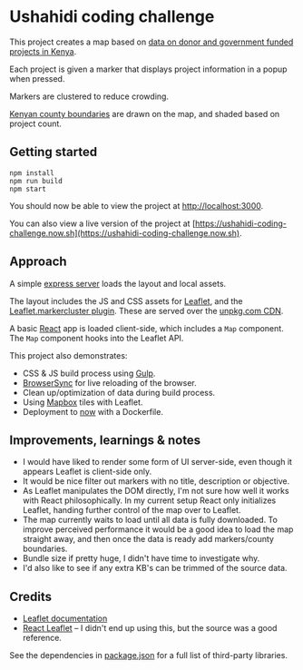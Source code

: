 # Ushahidi coding challenge

This project creates a map based on
[data on donor and government funded projects in Kenya](https://www.opendata.go.ke/-National-Accounts-And-Inflation/Donor-and-Government-funded-projects-map-2013-2015/5mtp-qs2h).

Each project is given a marker that displays project
information in a popup when pressed.

Markers are clustered to reduce crowding.

[Kenyan county boundaries](https://github.com/mikelmaron/kenya-election-data/blob/master/data/counties.geojson)
are drawn on the map, and shaded based on project count.

## Getting started

```
npm install
npm run build
npm start
```

You should now be able to view the project at
[http://localhost:3000](http://localhost:3000).

You can also view a live version of the project at
[https://ushahidi-coding-challenge.now.sh](https://ushahidi-coding-challenge.now.sh).

## Approach

A simple [express server](https://expressjs.com) loads the
layout and local assets.

The layout includes the JS and CSS assets for 
[Leaflet](https://github.com/Leaflet/Leaflet), and the
[Leaflet.markercluster plugin](https://github.com/Leaflet/Leaflet.markercluster).
These are served over the [unpkg.com CDN](http://unpkg.com).

A basic [React](https://facebook.github.io/react) app is
loaded client-side, which includes a `Map` component. The
`Map` component hooks into the Leaflet API.

This project also demonstrates:

- CSS & JS build process using [Gulp](http://gulpjs.com).
- [BrowserSync](https://www.browsersync.io/docs/gulp) for live
  reloading of the browser.
- Clean up/optimization of data during build process.
- Using [Mapbox](https://www.mapbox.com/api-documentation)
  tiles with Leaflet.
- Deployment to [now](https://zeit.co/now) with a Dockerfile.

## Improvements, learnings & notes

- I would have liked to render some form of UI server-side,
  even though it appears Leaflet is client-side only.
- It would be nice filter out markers with no title,
  description or objective.
- As Leaflet manipulates the DOM directly, I'm not sure how
  well it works with React philosophically. In my current
  setup React only initializes Leaflet, handing further
  control of the map over to Leaflet.
- The map currently waits to load until all data is fully
  downloaded. To improve perceived performance it would be a
  good idea to load the map straight away, and then once the
  data is ready add markers/county boundaries.
- Bundle size if pretty huge, I didn't have time to
  investigate why.
- I'd also like to see if any extra KB's can be trimmed of
  the source data.

## Credits

- [Leaflet documentation](http://leafletjs.com/reference-1.0.0.html)
- [React Leaflet](https://github.com/PaulLeCam/react-leaflet)
  – I didn't end up using this, but the source was a good
  reference.

See the dependencies in [package.json](./package.json) for a
full list of third-party libraries.
